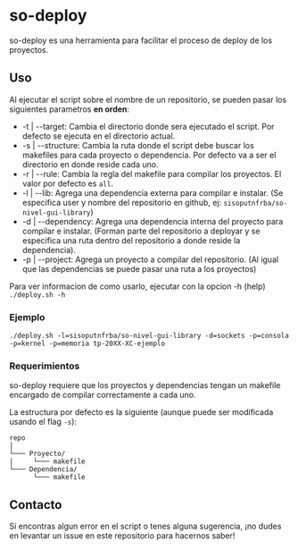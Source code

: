 # so-deploy

so-deploy es una herramienta para facilitar el proceso de deploy de los proyectos.

## Uso

Al ejecutar el script sobre el nombre de un repositorio, se pueden pasar los siguientes parametros **en orden**:
* -t | --target: Cambia el directorio donde sera ejecutado el script. Por defecto se ejecuta en el directorio actual.
* -s | --structure: Cambia la ruta donde el script debe buscar los makefiles para cada proyecto o dependencia. Por defecto va a ser el directorio en donde reside cada uno.
* -r | --rule: Cambia la regla del makefile para compilar los proyectos. El valor por defecto es `all`.
* -l | --lib: Agrega una dependencia externa para compilar e instalar. (Se especifica user y nombre del repositorio en github, ej: `sisoputnfrba/so-nivel-gui-library`)
* -d | --dependency: Agrega una dependencia interna del proyecto para compilar e instalar. (Forman parte del repositorio a deployar y se especifica una ruta dentro del repositorio a donde reside la dependencia).
* -p | --project: Agrega un proyecto a compilar del repositorio. (Al igual que las dependencias se puede pasar una ruta a los proyectos)

Para ver informacion de como usarlo, ejecutar con la opcion -h (help) `./deploy.sh -h`

### Ejemplo

```
./deploy.sh -l=sisoputnfrba/so-nivel-gui-library -d=sockets -p=consola -p=kernel -p=memoria tp-20XX-XC-ejemplo
```

### Requerimientos

so-deploy requiere que los proyectos y dependencias tengan un makefile encargado de compilar correctamente a cada uno.

La estructura por defecto es la siguiente (aunque puede ser modificada usando el flag `-s`):

```
repo
│
└─── Proyecto/
|     └─── makefile
└─── Dependencia/
      └─── makefile
```

## Contacto

Si encontras algun error en el script o tenes alguna sugerencia, ¡no dudes en levantar un issue en este repositorio para hacernos saber!
